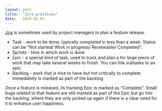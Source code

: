 ```yaml
---
layout: post
title:  "Jira practices"
date:   2018-01-07
---
```


[Jira](https://confluence.atlassian.com/get-started-with-jira-core/get-started-with-jira-core-cloud-917965360.html)
is sometimes used by project managers to plan a feature release.

* Task - work to be done, typically completed in less than a week. Status can be "Not started/ Work in progress/ Reviewable/ Completed".
* Sprints - time in which work is done
* Epic - a special kind of task, used to track and plan a for large piece of work that may take several weeks to finish. You can link subtasks to an epic. 
* Backlog - work that is nice to have but not critically to complete immediately is marked as part of the backlog.

Once a feature is released, its tracking Epic is marked as "Complete".
Small bugs related to that feature are still marked as part of the Epic
but go into the backlog, where they are only picked up again
if there is a clear need for it to enhance user happiness. 

